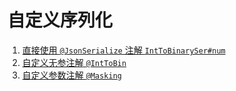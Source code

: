 # 自定义序列化

1. [直接使用 `@JsonSerialize` 注解 `IntToBinarySer#num`](src/test/java/xianzhan/frame/json/jackson/pojo/IntToBinary.java)
2. [自定义无参注解 `@IntToBin`](src/main/java/xianzhan/frame/json/jackson/annotation/IntToBin.java)
3. [自定义参数注解 `@Masking`](src/main/java/xianzhan/frame/json/jackson/annotation/Masking.java)
